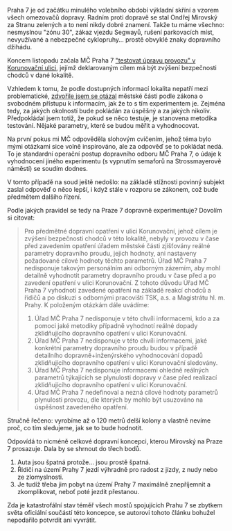 <!-- dcterms:title = Jak se na Praze 7 dopravně experimentuje -->
<!-- dcterms:abstract = Praha 7 je od minulého volebního období výkladní skříní a vzorem všech omezovačů dopravy. Máme tu všechno: nesmyslnou "zónu 30", zákaz vjezdu Segwayů, rušení parkovacích míst, nevyužívané a nebezpečné cyklopruhy... prostě obvyklé znaky dopravního džihádu. A nejnovější experiment - zúžení v Korunovační ulici. Pojďme se podívat na profesionalismus, s jakým MČ k dopravě přistupuje. -->
<!-- dcterms:creator = Michal Altair Valášek -->
<!-- x4w:pictureUrl = /perex-pictures/20181225-dopravni-experimenty.jpg -->
<!-- x4w:pictureWidth = 150 -->
<!-- x4w:pictureHeight = 150 -->
<!-- x4w:pictureCredits = tanja van den berg-niggendijker via Flickr, CC BY -->
<!-- x4w:coverUrl = /cover-pictures/20181225-dopravni-experimenty.jpg -->
<!-- x4w:coverCredits = Daniel Lobo via Flickr, CC BY -->
<!-- x4w:category = Politika -->
<!-- dcterms:date = 2018-12-25 -->

Praha 7 je od začátku minulého volebního období výkladní skříní a vzorem všech omezovačů dopravy. Radním proti dopravě se stal Ondřej Mirovský za Stranu zelených a to není nikdy dobré znamení. Takže tu máme všechno: nesmyslnou "zónu 30", zákaz vjezdu Segwayů, rušení parkovacích míst, nevyužívané a nebezpečné cyklopruhy&hellip; prostě obvyklé znaky dopravního džihádu.

Koncem listopadu začala MČ Praha 7 ["testovat úpravu provozu" v Korunovační ulici](https://www.praha7.cz/v-ulici-korunovacni-se-testuje-uprava-provozu-zvysujici-bezpecnost-chodcu/), jejímž deklarovaným cílem má být zvýšení bezpečnosti chodců v dané lokalitě.

Vzhledem k tomu, že podle dostupných informací lokalita nepatří mezi problematické, [zdvořile jsem se otázal](https://www.infoprovsechny.cz/request/metodika_hodnoceni_uspesnosti_ex) městské části podle zákona o svobodném přístupu k informacím, jak že to s tím experimentem je. Zejména tedy, za jakých okolností bude pokládán za úspěšný a za jakých nikoliv. Předpokládal jsem totiž, že pokud se něco testuje, je stanovena metodika testování. Nějaké parametry, které se budou měřit a vyhodnocovat.

Na první pokus mi MČ odpověděla slohovým cvičením, jehož téma bylo mými otázkami sice volně inspirováno, ale za odpověď se to pokládat nedá. To je standardní operační postup dopravního odboru MČ Praha 7, o údaje k vyhodnocení jiného experimentu (s vypnutím semaforů na Strossmayerově náměstí) se soudím dodnes.

V tomto případě na soud ještě nedošlo: na základě stížnosti povinný subjekt zaslal odpověď o něco lepší, i když stále v rozporu se zákonem, což bude předmětem dalšího řízení.

Podle jakých pravidel se tedy na Praze 7 dopravně experimentuje? Dovolím si citovat:

> Pro předmětné dopravní opatření v ulici Korunovační, jehož cílem je zvýšení bezpečnosti chodců v této lokalitě, nebyly v provozu v čase před zavedením opatření úřadem městské části zjišťovány reálné parametry dopravního proudu, jejich hodnoty, ani nastaveny požadované cílové hodnoty těchto parametrů. Úřad MČ Praha 7 nedisponuje takovým personálním ani odborným zázemím, aby mohl detailně vyhodnotit parametry dopravního proudu v čase před a po zavedení opatření v ulici Korunovační. Z tohoto důvodu Úřad MČ Praha 7 vyhodnotí zavedené opatření na základě reakcí chodců a řidičů a po diskuzi s odbornými pracovišti TSK, a.s. a Magistrátu hl. m. Prahy. K položeným otázkám dále uvádíme:
> 1. Úřad MČ Praha 7 nedisponuje v této chvíli informacemi, kdo a za pomoci jaké metodiky případně vyhodnotí reálné dopady zklidňujícího dopravního opatření v ulici Korunovační.
> 2. Úřad MČ Praha 7 nedisponuje v této chvíli informacemi, jaké konkrétní parametry dopravního proudu budou v případě detailního dopravně+inženýrského vyhodnocování dopadů zklidňujícího dopravního opatření v ulici Korunovační sledovány. 
> 3. Úřad MČ Praha 7 nedisponuje informacemi ohledně reálných parametrů týkajících se plynulosti dopravy v čase před realizací zklidňujícího dopravního opatření v ulici Korunovační. 
> 4. Úřad MČ Praha 7 nedefinoval a nezná cílové hodnoty parametrů plynulosti provozu, dle kterých by mohlo být usuzováno na úspěšnost zavedeného opatření.

Stručně řečeno: vyrobíme až o 120 metrů delší kolony a vlastně nevíme proč, co tím sledujeme, jak se to bude hodnotit.

Odpovídá to nicméně celkové dopravní koncepci, kterou Mirovský na Praze 7 prosazuje. Dala by se shrnout do třech bodů.

1. Auta jsou špatná protože... jsou prostě špatná.
2. Řidiči na území Prahy 7 jezdí výhradně pro radost z jízdy, z nudy nebo ze zlomyslnosti.
3. Je tudíž třeba jim pobyt na území Prahy 7 maximálně znepříjemnit a zkomplikovat, neboť poté jezdit přestanou.

Zda je katastrofální stav téměř všech mostů spojujících Prahu 7 se zbytkem světa oficiální součástí této koncepce, se autorovi tohoto článku bohužel nepodařilo potvrdit ani vyvrátit.

